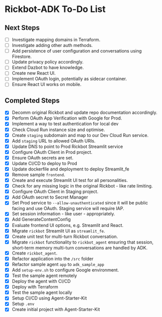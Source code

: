 # Rickbot-ADK To-Do List

## Next Steps

- [ ] Investigate mapping domains in Terraform.
- [ ] Investigate adding other auth methods.
- [ ] Add persistence of user configuration and conversations using Firestore.
- [ ] Update privacy policy accordingly.
- [ ] Extend Dazbot to have knowledge.
- [ ] Create new React UI.
- [ ] Implement OAuth login, potentially as sidecar container.
- [ ] Ensure React UI works on mobile.

## Completed Steps

- [x] Decomm original Rickbot and update repo documentation accordingly.
- [x] Perform OAuth App Verification with Google for Prod.
- [x] Implement a way to test authentication for local dev
- [x] Check Cloud Run instance size and optimise.
- [x] Create `staging` subdomain and map to our Dev Cloud Run service.
- [x] Add `staging` URL to allowed OAuth URIs.
- [x] Update DNS to point to Prod Rickbot Streamlit service
- [x] Configure OAuth Client in Prod project.
- [x] Ensure OAuth secrets are set.
- [x] Update CI/CD to deploy to Prod
- [x] Update dockerfile and deployment to deploy Streamlit_fe
- [x] Remove sample `frontend`.
- [x] Create and execute Streamlit UI test for all personalities.
- [x] Check for any missing logic in the original Rickbot - like rate limiting.
- [x] Configure OAuth Client in Staging project.
- [x] Add OAuth secret to Secret Manager
- [x] Set Prod service to `--allow-unauthenticated` since it will be public facing and use OAuth. Staging service will require IAP.
- [x] Set session information - like user - appropriately.
- [x] Add GenerateContentConfig
- [x] Evaluate frontend UI options, e.g. Streamlit and React.
- [x] Migrate `rickbot` Streamlit UI as `streamlit_fe`.
- [x] Create unit test for multi-turn Rickbot conversation.
- [x] Migrate `rickbot` functionality to `rickbot_agent` ensuring that session, short-term memory multi-turn conversations are handled by ADK.
- [x] Create `rickbot_agent`.
- [x] Refactor application into the `/src` folder
- [x] Refactor sample agent `app` to `adk_sample_app`
- [x] Add `setup-env.sh` to configure Google environment.
- [x] Test the sample agent remotely
- [x] Deploy the agent with CI/CD
- [x] Deploy with Terraform
- [x] Test the sample agent locally
- [x] Setup CI/CD using Agent-Starter-Kit
- [x] Setup `.env`
- [x] Create initial project with Agent-Starter-Kit

